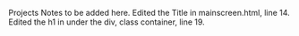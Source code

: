Projects Notes to be added here.
Edited the Title in mainscreen.html, line 14.
Edited the h1 in under the div, class container, line 19.